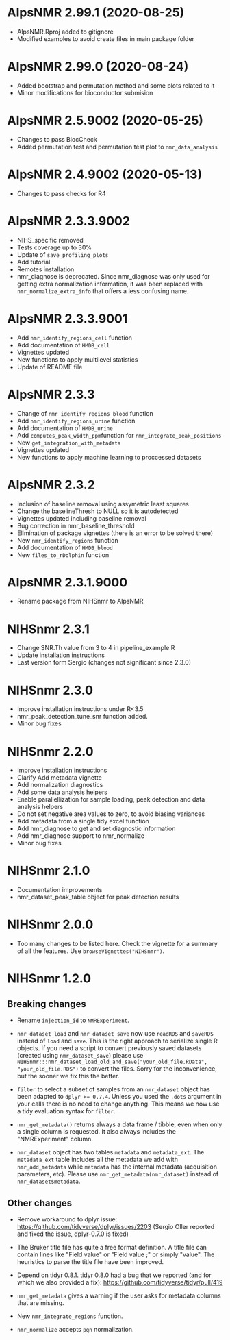 # AlpsNMR 2.99.1 (2020-08-25)

- AlpsNMR.Rproj added to gitignore
- Modified examples to avoid create files in main package folder

# AlpsNMR 2.99.0 (2020-08-24)

- Added bootstrap and permutation method and some plots
  related to it
- Minor modifications for bioconductor submision

# AlpsNMR 2.5.9002 (2020-05-25)

- Changes to pass BiocCheck
- Added permutation test and permutation test plot to
  `nmr_data_analysis`

# AlpsNMR 2.4.9002 (2020-05-13)

- Changes to pass checks for R4

# AlpsNMR 2.3.3.9002

- NIHS_specific removed
- Tests coverage up to 30%
- Update of `save_profiling_plots`
- Add tutorial
- Remotes installation
- nmr_diagnose is deprecated. Since nmr_diagnose was only used for getting extra
  normalization information, it was been replaced with `nmr_normalize_extra_info`
  that offers a less confusing name.


# AlpsNMR 2.3.3.9001

- Add `nmr_identify_regions_cell` function
- Add documentation of `HMDB_cell`
- Vignettes updated
- New functions to apply multilevel statistics
- Update of README file

# AlpsNMR 2.3.3

- Change of `nmr_identify_regions_blood` function
- Add `nmr_identify_regions_urine` function
- Add documentation of `HMDB_urine`
- Add `computes_peak_width_ppm`function for `nmr_integrate_peak_positions`
- New `get_integration_with_metadata`
- Vignettes updated
- New functions to apply machine learning to proccessed datasets

# AlpsNMR 2.3.2

- Inclusion of baseline removal using assymetric least squares
- Change the baselineThresh to NULL so it is autodetected
- Vignettes updated including baseline removal
- Bug correction in nmr_baseline_threshold
- Elimination of package vignettes (there is an error to be solved there)
- New `nmr_identify_regions` function
- Add documentation of `HMDB_blood`
- New `files_to_rDolphin` function

# AlpsNMR 2.3.1.9000

- Rename package from NIHSnmr to AlpsNMR

# NIHSnmr 2.3.1

- Change SNR.Th value from 3 to 4 in pipeline_example.R
- Update installation instructions
- Last version form Sergio (changes not significant since 2.3.0)

# NIHSnmr 2.3.0

- Improve installation instructions under R<3.5
- nmr_peak_detection_tune_snr function added.
- Minor bug fixes

# NIHSnmr 2.2.0

- Improve installation instructions
- Clarify Add metadata vignette
- Add normalization diagnostics
- Add some data analysis helpers
- Enable parallellization for sample loading, peak detection and data analysis helpers
- Do not set negative area values to zero, to avoid biasing variances
- Add metadata from a single tidy excel function
- Add nmr_diagnose to get and set diagnostic information
- Add nmr_diagnose support to nmr_normalize
- Minor bug fixes

# NIHSnmr 2.1.0

- Documentation improvements
- nmr_dataset_peak_table object for peak detection results

# NIHSnmr 2.0.0

- Too many changes to be listed here. Check the vignette for a summary of all
the features. Use `browseVignettes("NIHSnmr")`.

# NIHSnmr 1.2.0

## Breaking changes

- Rename `injection_id` to `NMRExperiment`.

- `nmr_dataset_load` and `nmr_dataset_save` now use `readRDS` and `saveRDS` 
  instead of `load` and `save`. This is the right approach to serialize
  single R objects. If you need a script to convert previously saved datasets (created
  using `nmr_dataset_save`) please use
  `NIHSnmr:::nmr_dataset_load_old_and_save("your_old_file.RData", "your_old_file.RDS")`
  to convert the files. Sorry for the inconvenience, but the sooner we fix this
  the better.

- `filter` to select a subset of samples from an `nmr_dataset` object has
  been adapted to `dplyr >= 0.7.4`. Unless you used the `.dots` argument in
  your calls there is no need to change anything. This means we now use a tidy
  evaluation syntax for `filter`.

- `nmr_get_metadata()` returns always a data frame / tibble, even when only a single
  column is requested. It also always includes the "NMRExperiment" column.

- `nmr_dataset` object has two tables `metadata` and `metadata_ext`. The
  `metadata_ext` table includes all the metadata we add with `nmr_add_metadata` while
  `metadata` has the internal metadata (acquisition parameters, etc).
  Please use `nmr_get_metadata(nmr_dataset)` instead of `nmr_dataset$metadata`.

## Other changes

- Remove workaround to dplyr issue: https://github.com/tidyverse/dplyr/issues/2203
  (Sergio Oller reported and fixed the issue, dplyr-0.7.0 is fixed)

- The Bruker title file has quite a free format definition. A title file can
  contain lines like "Field value" or "Field value ;" or simply "value".
  The heuristics to parse the title file have been improved.
  
- Depend on tidyr 0.8.1. tidyr 0.8.0 had a bug that we reported (and for which we
  also provided a fix): https://github.com/tidyverse/tidyr/pull/419

- `nmr_get_metadata` gives a warning if the user asks for metadata columns that
  are missing.

- New `nmr_integrate_regions` function.

- `nmr_normalize` accepts `pqn` normalization.
